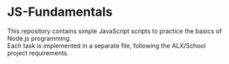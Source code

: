 # JS-Fundamentals

This repository contains simple JavaScript scripts to practice the basics of Node.js programming.  
Each task is implemented in a separate file, following the ALX/School project requirements.
